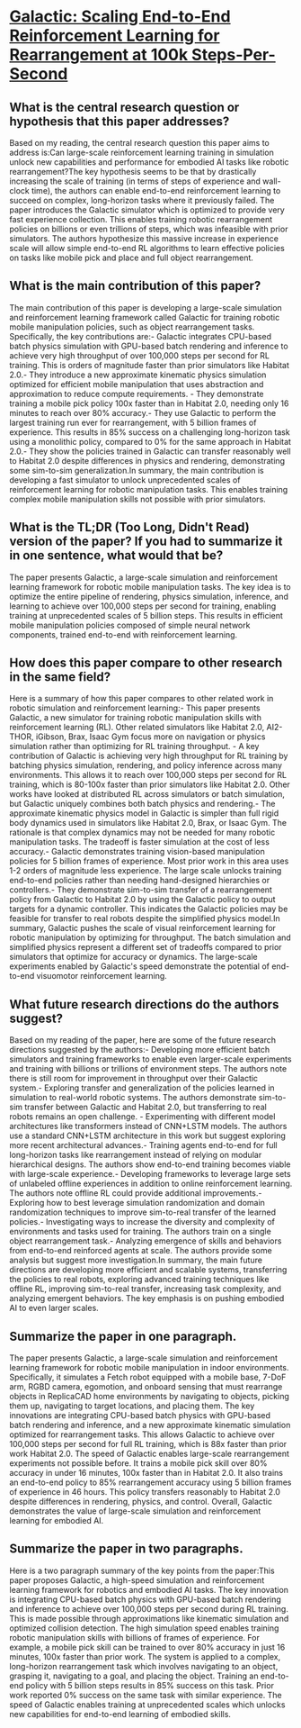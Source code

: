 # [Galactic: Scaling End-to-End Reinforcement Learning for Rearrangement at   100k Steps-Per-Second](https://arxiv.org/abs/2306.07552)

## What is the central research question or hypothesis that this paper addresses?

Based on my reading, the central research question this paper aims to address is:Can large-scale reinforcement learning training in simulation unlock new capabilities and performance for embodied AI tasks like robotic rearrangement?The key hypothesis seems to be that by drastically increasing the scale of training (in terms of steps of experience and wall-clock time), the authors can enable end-to-end reinforcement learning to succeed on complex, long-horizon tasks where it previously failed. The paper introduces the Galactic simulator which is optimized to provide very fast experience collection. This enables training robotic rearrangement policies on billions or even trillions of steps, which was infeasible with prior simulators. The authors hypothesize this massive increase in experience scale will allow simple end-to-end RL algorithms to learn effective policies on tasks like mobile pick and place and full object rearrangement.


## What is the main contribution of this paper?

The main contribution of this paper is developing a large-scale simulation and reinforcement learning framework called Galactic for training robotic mobile manipulation policies, such as object rearrangement tasks. Specifically, the key contributions are:- Galactic integrates CPU-based batch physics simulation with GPU-based batch rendering and inference to achieve very high throughput of over 100,000 steps per second for RL training. This is orders of magnitude faster than prior simulators like Habitat 2.0.- They introduce a new approximate kinematic physics simulation optimized for efficient mobile manipulation that uses abstraction and approximation to reduce compute requirements. - They demonstrate training a mobile pick policy 100x faster than in Habitat 2.0, needing only 16 minutes to reach over 80% accuracy.- They use Galactic to perform the largest training run ever for rearrangement, with 5 billion frames of experience. This results in 85% success on a challenging long-horizon task using a monolithic policy, compared to 0% for the same approach in Habitat 2.0.- They show the policies trained in Galactic can transfer reasonably well to Habitat 2.0 despite differences in physics and rendering, demonstrating some sim-to-sim generalization.In summary, the main contribution is developing a fast simulator to unlock unprecedented scales of reinforcement learning for robotic manipulation tasks. This enables training complex mobile manipulation skills not possible with prior simulators.


## What is the TL;DR (Too Long, Didn't Read) version of the paper? If you had to summarize it in one sentence, what would that be?

The paper presents Galactic, a large-scale simulation and reinforcement learning framework for robotic mobile manipulation tasks. The key idea is to optimize the entire pipeline of rendering, physics simulation, inference, and learning to achieve over 100,000 steps per second for training, enabling training at unprecedented scales of 5 billion steps. This results in efficient mobile manipulation policies composed of simple neural network components, trained end-to-end with reinforcement learning.


## How does this paper compare to other research in the same field?

Here is a summary of how this paper compares to other related work in robotic simulation and reinforcement learning:- This paper presents Galactic, a new simulator for training robotic manipulation skills with reinforcement learning (RL). Other related simulators like Habitat 2.0, AI2-THOR, iGibson, Brax, Isaac Gym focus more on navigation or physics simulation rather than optimizing for RL training throughput. - A key contribution of Galactic is achieving very high throughput for RL training by batching physics simulation, rendering, and policy inference across many environments. This allows it to reach over 100,000 steps per second for RL training, which is 80-100x faster than prior simulators like Habitat 2.0. Other works have looked at distributed RL across simulators or batch simulation, but Galactic uniquely combines both batch physics and rendering.- The approximate kinematic physics model in Galactic is simpler than full rigid body dynamics used in simulators like Habitat 2.0, Brax, or Isaac Gym. The rationale is that complex dynamics may not be needed for many robotic manipulation tasks. The tradeoff is faster simulation at the cost of less accuracy.- Galactic demonstrates training vision-based manipulation policies for 5 billion frames of experience. Most prior work in this area uses 1-2 orders of magnitude less experience. The large scale unlocks training end-to-end policies rather than needing hand-designed hierarchies or controllers.- They demonstrate sim-to-sim transfer of a rearrangement policy from Galactic to Habitat 2.0 by using the Galactic policy to output targets for a dynamic controller. This indicates the Galactic policies may be feasible for transfer to real robots despite the simplified physics model.In summary, Galactic pushes the scale of visual reinforcement learning for robotic manipulation by optimizing for throughput. The batch simulation and simplified physics represent a different set of tradeoffs compared to prior simulators that optimize for accuracy or dynamics. The large-scale experiments enabled by Galactic's speed demonstrate the potential of end-to-end visuomotor reinforcement learning.


## What future research directions do the authors suggest?

Based on my reading of the paper, here are some of the future research directions suggested by the authors:- Developing more efficient batch simulators and training frameworks to enable even larger-scale experiments and training with billions or trillions of environment steps. The authors note there is still room for improvement in throughput over their Galactic system.- Exploring transfer and generalization of the policies learned in simulation to real-world robotic systems. The authors demonstrate sim-to-sim transfer between Galactic and Habitat 2.0, but transferring to real robots remains an open challenge. - Experimenting with different model architectures like transformers instead of CNN+LSTM models. The authors use a standard CNN+LSTM architecture in this work but suggest exploring more recent architectural advances.- Training agents end-to-end for full long-horizon tasks like rearrangement instead of relying on modular hierarchical designs. The authors show end-to-end training becomes viable with large-scale experience.- Developing frameworks to leverage large sets of unlabeled offline experiences in addition to online reinforcement learning. The authors note offline RL could provide additional improvements.- Exploring how to best leverage simulation randomization and domain randomization techniques to improve sim-to-real transfer of the learned policies.- Investigating ways to increase the diversity and complexity of environments and tasks used for training. The authors train on a single object rearrangement task.- Analyzing emergence of skills and behaviors from end-to-end reinforced agents at scale. The authors provide some analysis but suggest more investigation.In summary, the main future directions are developing more efficient and scalable systems, transferring the policies to real robots, exploring advanced training techniques like offline RL, improving sim-to-real transfer, increasing task complexity, and analyzing emergent behaviors. The key emphasis is on pushing embodied AI to even larger scales.


## Summarize the paper in one paragraph.

The paper presents Galactic, a large-scale simulation and reinforcement learning framework for robotic mobile manipulation in indoor environments. Specifically, it simulates a Fetch robot equipped with a mobile base, 7-DoF arm, RGBD camera, egomotion, and onboard sensing that must rearrange objects in ReplicaCAD home environments by navigating to objects, picking them up, navigating to target locations, and placing them. The key innovations are integrating CPU-based batch physics with GPU-based batch rendering and inference, and a new approximate kinematic simulation optimized for rearrangement tasks. This allows Galactic to achieve over 100,000 steps per second for full RL training, which is 88x faster than prior work Habitat 2.0. The speed of Galactic enables large-scale rearrangement experiments not possible before. It trains a mobile pick skill over 80% accuracy in under 16 minutes, 100x faster than in Habitat 2.0. It also trains an end-to-end policy to 85% rearrangement accuracy using 5 billion frames of experience in 46 hours. This policy transfers reasonably to Habitat 2.0 despite differences in rendering, physics, and control. Overall, Galactic demonstrates the value of large-scale simulation and reinforcement learning for embodied AI.


## Summarize the paper in two paragraphs.

Here is a two paragraph summary of the key points from the paper:This paper proposes Galactic, a high-speed simulation and reinforcement learning framework for robotics and embodied AI tasks. The key innovation is integrating CPU-based batch physics with GPU-based batch rendering and inference to achieve over 100,000 steps per second during RL training. This is made possible through approximations like kinematic simulation and optimized collision detection. The high simulation speed enables training robotic manipulation skills with billions of frames of experience. For example, a mobile pick skill can be trained to over 80% accuracy in just 16 minutes, 100x faster than prior work. The system is applied to a complex, long-horizon rearrangement task which involves navigating to an object, grasping it, navigating to a goal, and placing the object. Training an end-to-end policy with 5 billion steps results in 85% success on this task. Prior work reported 0% success on the same task with similar experience. The speed of Galactic enables training at unprecedented scales which unlocks new capabilities for end-to-end learning of embodied skills.
